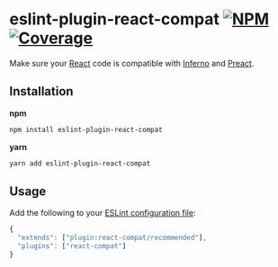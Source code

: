 # eslint-plugin-react-compat [![NPM][npm-img]][npm-url] [![Coverage][cov-img]][cov-url]

Make sure your [React][react-url] code is compatible with [Inferno][inferno-url] and [Preact][preact-url].

## Installation

**npm**

```bash
npm install eslint-plugin-react-compat
```

**yarn**

```bash
yarn add eslint-plugin-react-compat
```

## Usage

Add the following to your [ESLint configuration file][eslint-config-url]:

```js
{
  "extends": ["plugin:react-compat/recommended"],
  "plugins": ["react-compat"]
}
```

[cov-img]: https://img.shields.io/codecov/c/github/dogma-io/eslint-plugin-react-compat.svg "Code Coverage"
[cov-url]: https://codecov.io/gh/dogma-io/eslint-plugin-react-compat

[eslint-config-url]: https://eslint.org/docs/user-guide/configuring
[inferno-url]: https://infernojs.org/

[npm-img]: https://img.shields.io/npm/v/eslint-plugin-react-compat.svg "NPM Version"
[npm-url]: https://www.npmjs.com/package/eslint-plugin-react-compat

[preact-url]: https://preactjs.com/
[react-url]: https://reactjs.org/
